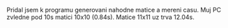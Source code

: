 Pridal jsem k programu generovani nahodne matice a mereni casu.
Muj PC zvledne pod 10s matici 10x10 (0.84s). Matice 11x11 uz trva 12.04s.
